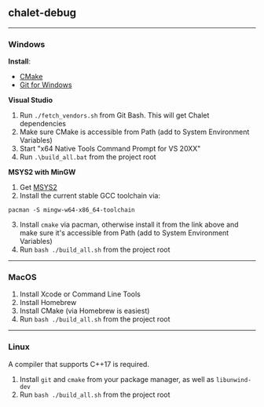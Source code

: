 ## chalet-debug

---
### Windows

**Install**: 
* [CMake](https://github.com/Kitware/CMake/releases/download/v3.19.2/cmake-3.19.2-win64-x64.msi)
* [Git for Windows](https://github.com/git-for-windows/git/releases/download/v2.30.0.windows.1/Git-2.30.0-64-bit.exe)


**Visual Studio**
1. Run `./fetch_vendors.sh` from Git Bash. This will get Chalet dependencies
2. Make sure CMake is accessible from Path (add to System Environment Variables)
3. Start "x64 Native Tools Command Prompt for VS 20XX"
4. Run `.\build_all.bat` from the project root

**MSYS2 with MinGW**

1. Get [MSYS2](https://www.msys2.org/)
2. Install the current stable GCC toolchain via:

```
pacman -S mingw-w64-x86_64-toolchain
```

3. Install `cmake` via pacman, otherwise install it from the link above and make sure it's accessible from Path (add to System Environment Variables)
4. Run `bash ./build_all.sh` from the project root

---
### MacOS

1. Install Xcode or Command Line Tools
2. Install Homebrew
3. Install CMake (via Homebrew is easiest)
4. Run `bash ./build_all.sh` from the project root

---
### Linux

A compiler that supports C++17 is required.

1. Install `git` and `cmake` from your package manager, as well as `libunwind-dev`
2. Run `bash ./build_all.sh` from the project root
